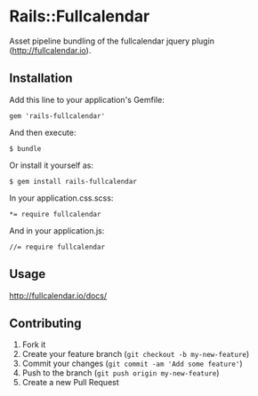# Rails::Fullcalendar

Asset pipeline bundling of the fullcalendar jquery plugin (http://fullcalendar.io).

## Installation

Add this line to your application's Gemfile:

    gem 'rails-fullcalendar'

And then execute:

    $ bundle

Or install it yourself as:

    $ gem install rails-fullcalendar

In your application.css.scss:

    *= require fullcalendar

And in your application.js:

    //= require fullcalendar

## Usage

http://fullcalendar.io/docs/

## Contributing

1. Fork it
2. Create your feature branch (`git checkout -b my-new-feature`)
3. Commit your changes (`git commit -am 'Add some feature'`)
4. Push to the branch (`git push origin my-new-feature`)
5. Create a new Pull Request

